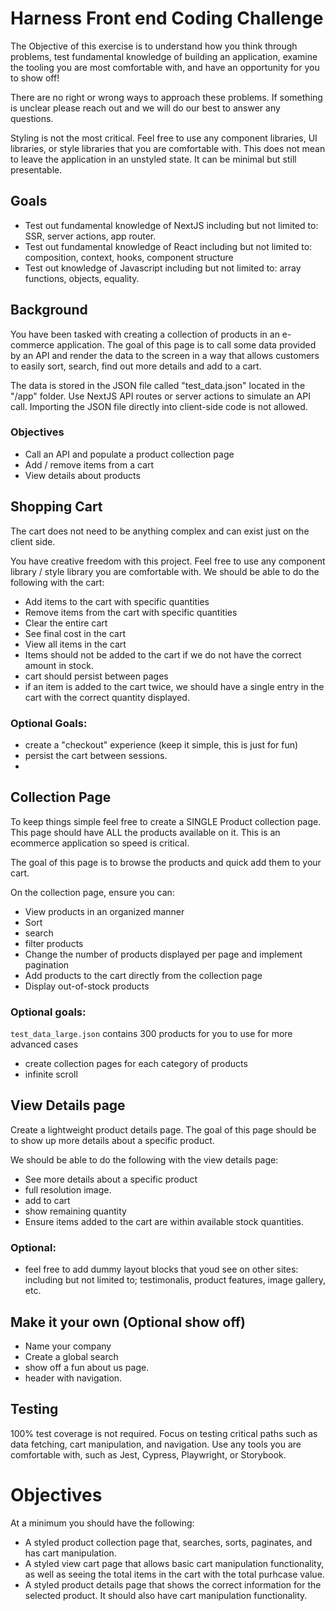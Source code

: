 # Harness Front end Coding Challenge

The Objective of this exercise is to understand how you think through problems, test fundamental knowledge of building an application, examine the tooling you are most comfortable with, and have an opportunity for you to show off!

There are no right or wrong ways to approach these problems. If something is unclear please reach out and we will do our best to answer any questions.

Styling is not the most critical. Feel free to use any component libraries, UI libraries, or style libraries that you are comfortable with.
This does not mean to leave the application in an unstyled state. It can be minimal but still presentable.

## Goals

- Test out fundamental knowledge of NextJS including but not limited to: SSR, server actions, app router.
- Test out fundamental knowledge of React including but not limited to: composition, context, hooks, component structure
- Test out knowledge of Javascript including but not limited to: array functions, objects, equality.

## Background

You have been tasked with creating a collection of products in an e-commerce application. The goal of this page is to call some data provided by an API and render the data to the screen in a way that allows customers to easily sort, search, find out more details and add to a cart.

The data is stored in the JSON file called "test_data.json" located in the "/app" folder. Use NextJS API routes or server actions to simulate an API call. Importing the JSON file directly into client-side code is not allowed.

### Objectives

- Call an API and populate a product collection page
- Add / remove items from a cart
- View details about products

## Shopping Cart

The cart does not need to be anything complex and can exist just on the client side.

You have creative freedom with this project. Feel free to use any component library / style library you are comfortable with.
We should be able to do the following with the cart:

- Add items to the cart with specific quantities
- Remove items from the cart with specific quantities
- Clear the entire cart
- See final cost in the cart
- View all items in the cart
- Items should not be added to the cart if we do not have the correct amount in stock.
- cart should persist between pages
- if an item is added to the cart twice, we should have a single entry in the cart with the correct quantity displayed.

### Optional Goals:

- create a "checkout" experience (keep it simple, this is just for fun)
- persist the cart between sessions.
-

## Collection Page

To keep things simple feel free to create a SINGLE Product collection page. This page should have ALL the products available on it. This is an ecommerce application so speed is critical.

The goal of this page is to browse the products and quick add them to your cart.

On the collection page, ensure you can:

- View products in an organized manner
- Sort
- search
- filter products
- Change the number of products displayed per page and implement pagination
- Add products to the cart directly from the collection page
- Display out-of-stock products

### Optional goals:

`test_data_large.json` contains 300 products for you to use for more advanced cases

- create collection pages for each category of products
- infinite scroll

## View Details page

Create a lightweight product details page.
The goal of this page should be to show up more details about a specific product.

We should be able to do the following with the view details page:

- See more details about a specific product
- full resolution image.
- add to cart
- show remaining quantity
- Ensure items added to the cart are within available stock quantities.

### Optional:

- feel free to add dummy layout blocks that youd see on other sites: including but not limited to; testimonalis, product features, image gallery, etc.

## Make it your own (Optional show off)

- Name your company
- Create a global search
- show off a fun about us page.
- header with navigation.

## Testing

100% test coverage is not required. Focus on testing critical paths such as data fetching, cart manipulation, and navigation. Use any tools you are comfortable with, such as Jest, Cypress, Playwright, or Storybook.

# Objectives

At a minimum you should have the following:

- A styled product collection page that, searches, sorts, paginates, and has cart manipulation.
- A styled view cart page that allows basic cart manipulation functionality, as well as seeing the total items in the cart with the total purhcase value.
- A styled product details page that shows the correct information for the selected product. It should also have cart manipulation functionality.
